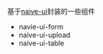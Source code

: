基于[naive-ui](https://ui.naiveadmin.com/zh-CN/os-theme)封装的一些组件
- navie-ui-form
- naive-ui-upload
- naive-ui-table
